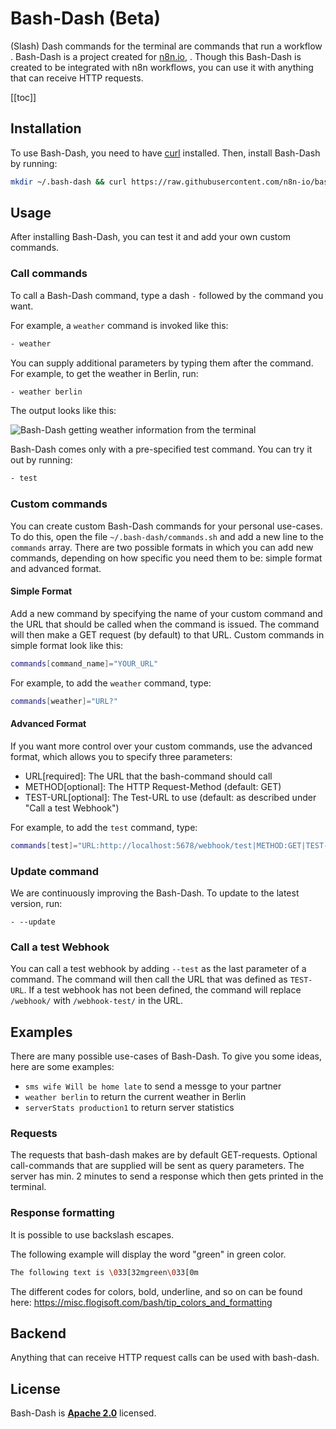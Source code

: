 # Bash-Dash (Beta)

(Slash) Dash commands for the terminal are commands that run a workflow . Bash-Dash is a project created for [n8n.io](https://n8n.io), . Though this Bash-Dash is created to be integrated with n8n workflows, you can use it with anything that can receive HTTP requests.

[[toc]]

## Installation

To use Bash-Dash, you need to have [curl](https://curl.se/) installed. Then, install Bash-Dash by running:

```bash
mkdir ~/.bash-dash && curl https://raw.githubusercontent.com/n8n-io/bash-dash/main/bash-dash.sh -o ~/.bash-dash/bash-dash.sh && chmod 711 ~/.bash-dash/bash-dash.sh && curl https://raw.githubusercontent.com/n8n-io/bash-dash/main/commands.sh -o ~/.bash-dash/commands.sh && echo "alias -- -=~/.bash-dash/bash-dash.sh" >> ~/.bashrc
```

## Usage

After installing Bash-Dash, you can test it and add your own custom commands.

### Call commands

To call a Bash-Dash command, type a dash `-` followed by the command you want. 

For example, a `weather` command is invoked like this:

```bash
- weather
```

You can supply additional parameters by typing them after the command. For example, to get the weather in Berlin, run:

```bash
- weather berlin
```
The output looks like this:

![Bash-Dash getting weather information from the terminal](https://i.imgur.com/1kzrNFl.png)


Bash-Dash comes only with a pre-specified test command. You can try it out by running:

```bash
- test
```


### Custom commands

You can create custom Bash-Dash commands for your personal use-cases. 
To do this, open the file `~/.bash-dash/commands.sh` and add a new line to the `commands` array. 
There are two possible formats in which you can add new commands, depending on how specific you need them to be: simple format and advanced format.

#### Simple Format

Add a new command by specifying the name of your custom command and the URL that should be called when the command is issued. The command will then make a GET request (by default) to that URL. Custom commands in simple format look like this:

```bash
commands[command_name]="YOUR_URL"
```

For example, to add the `weather` command, type:

```bash
commands[weather]="URL?"
```

#### Advanced Format

If you want more control over your custom commands, use the advanced format, which allows you to specify three parameters:

 - URL[required]: The URL that the bash-command should call
 - METHOD[optional]: The HTTP Request-Method (default: GET)
 - TEST-URL[optional]: The Test-URL to use (default: as described under "Call a test Webhook")

For example, to add the `test` command, type:
```bash
commands[test]="URL:http://localhost:5678/webhook/test|METHOD:GET|TEST-URL:http://localhost:5678/webhook-test/test"
```


### Update command
We are continuously improving the Bash-Dash. To update to the latest version, run:

```
- --update
```


### Call a test Webhook

You can call a test webhook by adding `--test` as the last parameter of a command. The command will then call the URL that was defined as `TEST-URL`. If a test webhook has not been defined, the command will replace `/webhook/` with `/webhook-test/` in the URL.


## Examples
There are many possible use-cases of Bash-Dash. To give you some ideas, here are some examples:

- `sms wife Will be home late` to send a messge to your partner
- `weather berlin` to return the current weather in Berlin
- `serverStats production1` to return server statistics

### Requests

The requests that bash-dash makes are by default GET-requests. Optional call-commands
that are supplied will be sent as query parameters.
The server has min. 2 minutes to send a response which then gets printed in the terminal.

### Response formatting

It is possible to use backslash escapes.

The following example will display the word "green" in green color.

```bash
The following text is \033[32mgreen\033[0m
```

The different codes for colors, bold, underline, and so on can be found here:
https://misc.flogisoft.com/bash/tip_colors_and_formatting


## Backend

Anything that can receive HTTP request calls can be used with bash-dash. 

## License

Bash-Dash is [**Apache 2.0**](https://github.com/n8n-io/bash-dash/blob/main/LICENSE) licensed.
